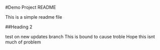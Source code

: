 #Demo Project README

This is a simple readme file

##Heading 2

test on new updates branch
This is bound to cause troble
Hope this isnt much of problem